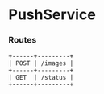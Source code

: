 # PushService

### Routes
```
+------+---------+
| POST | /images |
+------+---------+
| GET  | /status |
+------+---------+
```
